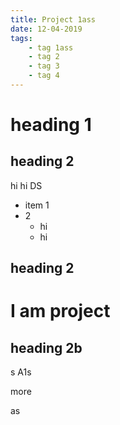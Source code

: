```yaml
---
title: Project 1ass
date: 12-04-2019
tags:
    - tag 1ass
    - tag 2
    - tag 3
    - tag 4
---
```


# heading 1

## heading 2

hi hi 
DS

- item 1
- 2
    - hi
    - hi

## heading 2    

# I am project

## heading 2b

s
A1s

more

as